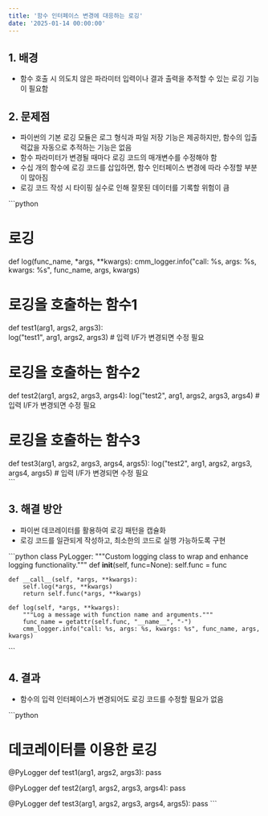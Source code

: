 ```yaml
---
title: '함수 인터페이스 변경에 대응하는 로깅'
date: '2025-01-14 00:00:00'
---
```


## 1. 배경
- 함수 호출 시 의도치 않은 파라미터 입력이나 결과 출력을 추적할 수 있는 로깅 기능이 필요함

## 2. 문제점
- 파이썬의 기본 로깅 모듈은 로그 형식과 파일 저장 기능은 제공하지만, 함수의 입출력값을 자동으로 추적하는 기능은 없음
- 함수 파라미터가 변경될 때마다 로깅 코드의 매개변수를 수정해야 함
- 수십 개의 함수에 로깅 코드를 삽입하면, 함수 인터페이스 변경에 따라 수정할 부분이 많아짐
- 로깅 코드 작성 시 타이핑 실수로 인해 잘못된 데이터를 기록할 위험이 큼

\`\`\`python
# 로깅
def log(func_name, *args, **kwargs):
    cmm_logger.info("call: %s, args: %s, kwargs: %s", func_name, args, kwargs)

# 로깅을 호출하는 함수1
def test1(arg1, args2, args3):           
    log("test1", arg1, args2, args3)
    # 입력 I/F가 변경되면 수정 필요 

# 로깅을 호출하는 함수2
def test2(arg1, args2, args3, args4):
    log("test2", arg1, args2, args3, args4) 
    # 입력 I/F가 변경되면 수정 필요 

# 로깅을 호출하는 함수3
def test3(arg1, args2, args3, args4, args5):
    log("test2", arg1, args2, args3, args4, args5)
    # 입력 I/F가 변경되면 수정 필요     
\`\`\`

## 3. 해결 방안
- 파이썬 데코레이터를 활용하여 로깅 패턴을 캡슐화
- 로깅 코드를 일관되게 작성하고, 최소한의 코드로 실행 가능하도록 구현

\`\`\`python
class PyLogger:
    """Custom logging class to wrap and enhance logging functionality."""
    def __init__(self, func=None):
        self.func = func

    def __call__(self, *args, **kwargs):
        self.log(*args, **kwargs)
        return self.func(*args, **kwargs)

    def log(self, *args, **kwargs):
        """Log a message with function name and arguments."""
        func_name = getattr(self.func, "__name__", "-")
        cmm_logger.info("call: %s, args: %s, kwargs: %s", func_name, args, kwargs)
\`\`\`

## 4. 결과
- 함수의 입력 인터페이스가 변경되어도 로깅 코드를 수정할 필요가 없음

\`\`\`python
# 데코레이터를 이용한 로깅
@PyLogger
def test1(arg1, args2, args3):
    pass

@PyLogger
def test2(arg1, args2, args3, args4):
    pass

@PyLogger
def test3(arg1, args2, args3, args4, args5):
    pass
\`\`\`
